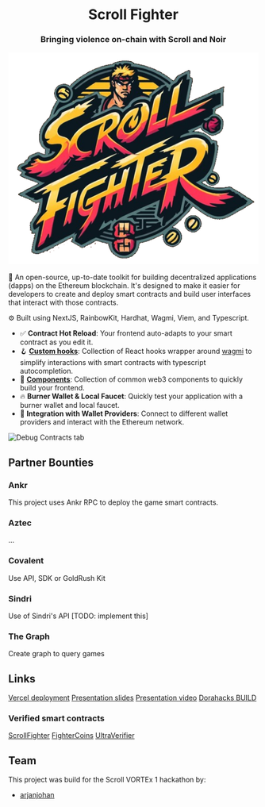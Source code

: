 <div align="center">
  <h1 align="center">Scroll Fighter </h1>
  <h3>Bringing violence on-chain with Scroll and Noir</h3>
  
![logo](logo.png)
</div>

🧪 An open-source, up-to-date toolkit for building decentralized applications (dapps) on the Ethereum blockchain. It's designed to make it easier for developers to create and deploy smart contracts and build user interfaces that interact with those contracts.

⚙️ Built using NextJS, RainbowKit, Hardhat, Wagmi, Viem, and Typescript.

- ✅ **Contract Hot Reload**: Your frontend auto-adapts to your smart contract as you edit it.
- 🪝 **[Custom hooks](https://docs.scaffoldeth.io/hooks/)**: Collection of React hooks wrapper around [wagmi](https://wagmi.sh/) to simplify interactions with smart contracts with typescript autocompletion.
- 🧱 [**Components**](https://docs.scaffoldeth.io/components/): Collection of common web3 components to quickly build your frontend.
- 🔥 **Burner Wallet & Local Faucet**: Quickly test your application with a burner wallet and local faucet.
- 🔐 **Integration with Wallet Providers**: Connect to different wallet providers and interact with the Ethereum network.

![Debug Contracts tab](https://github.com/scaffold-eth/scaffold-eth-2/assets/55535804/b237af0c-5027-4849-a5c1-2e31495cccb1)

## Partner Bounties

### Ankr

This project uses Ankr RPC to deploy the game smart contracts.

### Aztec

...

### Covalent

Use API, SDK or GoldRush Kit

### Sindri

Use of Sindri's API [TODO: implement this]

### The Graph

Create graph to query games

## Links

[Vercel deployment]()
[Presentation slides]()
[Presentation video]()
[Dorahacks BUILD]()

### Verified smart contracts

[ScrollFighter](https://sepolia.scrollscan.com/address/0x4A71867B2739F0976cCC950b643582CA94E6cA28#code)
[FighterCoins](https://sepolia.scrollscan.com/address/0x64CDeB6CD5ecfB002bdaFabc98B5C883C5C06B27#code)
[UltraVerifier](https://sepolia.scrollscan.com/address/0xc15BC025d57bec9FA39e18701b4f0b3b5a067B6C#code)

## Team

This project was build for the Scroll VORTEx 1 hackathon by:

- [arjanjohan](https://x.com/arjanjohan/)
